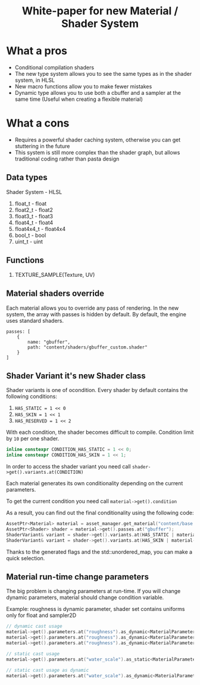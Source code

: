 # <p align="center"> White-paper for new Material / Shader System </p>

# What a pros
+ Conditional compilation shaders
+ The new type system allows you to see the same types as in the shader system, in HLSL
+ New macro functions allow you to make fewer mistakes
+ Dynamic type allows you to use both a cbuffer and a sampler at the same time (Useful when creating a flexible material)

# What a cons
- Requires a powerful shader caching system, otherwise you can get stuttering in the future
- This system is still more complex than the shader graph, but allows traditional coding rather than pasta design

## Data types
  Shader System - HLSL
  1. float_t - float
  2. float2_t - float2
  3. float3_t - float3
  4. float4_t - float4
  5. float4x4_t - float4x4
  6. bool_t - bool
  7. uint_t - uint

## Functions
  1. TEXTURE_SAMPLE(Texture, UV)

## Material shaders override
Each material allows you to override any pass of rendering. 
In the new system, the array with passes is hidden by default. By default, the engine uses standard shaders.

```mat
passes: [
    {
        name: "gbuffer",
        path: "content/shaders/gbuffer_custom.shader"
    }
]
```

## Shader Variant it's new Shader class
Shader variants is one of ocondition. Every shader by default contains the following conditions:
  1. ```HAS_STATIC = 1 << 0```
  2. ```HAS_SKIN = 1 << 1```
  3. ```HAS_RESERVED = 1 << 2```

With each condition, the shader becomes difficult to compile. Condition limit by ```10``` per one shader.
```c++
inline constexpr CONDITION_HAS_STATIC = 1 << 0;
inline constexpr CONDITION_HAS_SKIN = 1 << 1;
```
In order to access the shader variant you need call ```shader->get().variants.at(CONDITION)```

Each material generates its own conditionality depending on the current parameters.

To get the current condition you need call ```material->get().condition```

As a result, you can find out the final conditionality using the following code:
```c++
AssetPtr<Material> material = asset_manager.get_material("content/base.mat");
AssetPtr<Shader> shader = material->get().passes.at("gbuffer");
ShaderVariant& variant = shader->get().variants.at(HAS_STATIC | material->get().condition); // For static
ShaderVariant& variant = shader->get().variants.at(HAS_SKIN | material->get().condition); // For skin
```
Thanks to the generated flags and the std::unordered_map, you can make a quick selection.

## Material run-time change parameters
The big problem is changing parameters at run-time. If you will change dynamic parameters, material should change condition variable.

Example: roughness is dynamic parameter, shader set contains uniforms only for float and sampler2D 
```c++
// dynamic cast usage
material->get().parameters.at("roughness").as_dynamic<MaterialParameterType::Float>() = 1.0f;
material->get().parameters.at("roughness").as_dynamic<MaterialParameterType::Sampler2D>() = asset_manager.get_texture("content/base.dds");
material->get().parameters.at("roughness").as_dynamic<MaterialParameterType::Float2>() = // invalid cast, throw exception

// static cast usage
material->get().parameters.at("water_scale").as_static<MaterialParameterType::Float>() = 2.0f;

// static cast usage as dynamic
material->get().parameters.at("water_scale").as_dynamic<MaterialParameterType::Float>() = // invalid cast, throw exception
```

